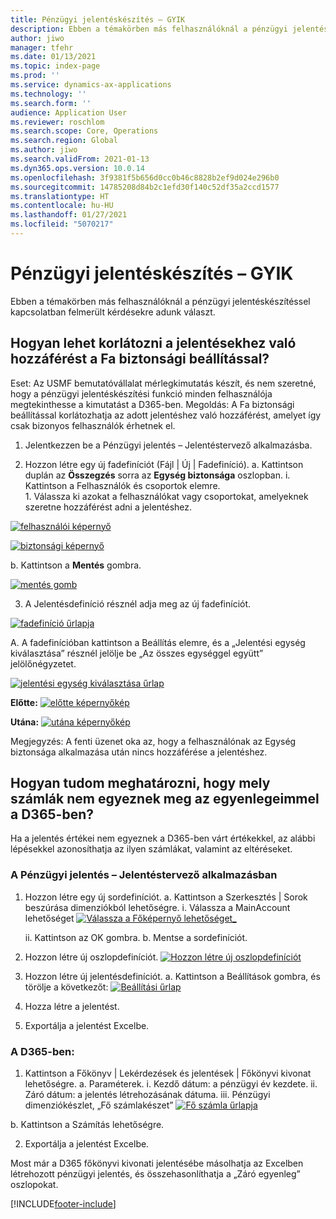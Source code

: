```yaml
---
title: Pénzügyi jelentéskészítés – GYIK
description: Ebben a témakörben más felhasználóknál a pénzügyi jelentéskészítéssel kapcsolatban felmerült kérdésekre adunk választ.
author: jiwo
manager: tfehr
ms.date: 01/13/2021
ms.topic: index-page
ms.prod: ''
ms.service: dynamics-ax-applications
ms.technology: ''
ms.search.form: ''
audience: Application User
ms.reviewer: roschlom
ms.search.scope: Core, Operations
ms.search.region: Global
ms.author: jiwo
ms.search.validFrom: 2021-01-13
ms.dyn365.ops.version: 10.0.14
ms.openlocfilehash: 3f9381f5b656d0cc0b46c8828b2ef9d024e296b0
ms.sourcegitcommit: 14785208d84b2c1efd30f140c52df35a2ccd1577
ms.translationtype: HT
ms.contentlocale: hu-HU
ms.lasthandoff: 01/27/2021
ms.locfileid: "5070217"
---
```

# <a name="financial-reporting-faq"></a>Pénzügyi jelentéskészítés – GYIK 

Ebben a témakörben más felhasználóknál a pénzügyi jelentéskészítéssel kapcsolatban felmerült kérdésekre adunk választ. 


## <a name="how-do-i-restrict-access-to-a-report-using-tree-security"></a>Hogyan lehet korlátozni a jelentésekhez való hozzáférést a Fa biztonsági beállítással?

Eset: Az USMF bemutatóvállalat mérlegkimutatás készít, és nem szeretné, hogy a pénzügyi jelentéskészítési funkció minden felhasználója megtekinthesse a kimutatást a D365-ben. Megoldás: A Fa biztonsági beállítással korlátozhatja az adott jelentéshez való hozzáférést, amelyet így csak bizonyos felhasználók érhetnek el. 

1.  Jelentkezzen be a Pénzügyi jelentés – Jelentéstervező alkalmazásba.

2.  Hozzon létre egy új fadefiníciót (Fájl | Új | Fadefiníció). a.    Kattintson duplán az **Összegzés** sorra az **Egység biztonsága** oszlopban.
  i.    Kattintson a Felhasználók és csoportok elemre.  
          1. Válassza ki azokat a felhasználókat vagy csoportokat, amelyeknek szeretne hozzáférést adni a jelentéshez. 
          
[![felhasználói képernyő](./media/FR-FAQ_users.png)](./media/FR-FAQ_users.png)

[![biztonsági képernyő](./media/FR-FAQ_security.jpg)](./media/FR-FAQ_security.jpg)

  b.    Kattintson a **Mentés** gombra.
  
[![mentés gomb](./media/FR-FAQ_save.png)](./media/FR-FAQ_save.png)

3.  A Jelentésdefiníció résznél adja meg az új fadefiníciót.

[![fadefiníció űrlapja](./media/FR-FAQ_tree-definition.jpg)](./media/FR-FAQ_tree-definition.jpg)

A.  A fadefinícióban kattintson a Beállítás elemre, és a „Jelentési egység kiválasztása” résznél jelölje be „Az összes egységgel együtt” jelölőnégyzetet.

[![jelentési egység kiválasztása űrlap](./media/FR-FAQ_reporting-unit-selection.jpg)](./media/FR-FAQ_reporting-unit-selection.jpg)

**Előtte:** [![előtte képernyőkép](./media/FR-FAQ_before.png)](./media/FR-FAQ_before.png)

**Utána:** [![utána képernyőkép](./media/FR-FAQ_after.png)](./media/FR-FAQ_after.png)

Megjegyzés: A fenti üzenet oka az, hogy a felhasználónak az Egység biztonsága alkalmazása után nincs hozzáférése a jelentéshez.



## <a name="how-do-i-determine-which-accounts-do-not-matching-my-balances-in-d365"></a>Hogyan tudom meghatározni, hogy mely számlák nem egyeznek meg az egyenlegeimmel a D365-ben?

Ha a jelentés értékei nem egyeznek a D365-ben várt értékekkel, az alábbi lépésekkel azonosíthatja az ilyen számlákat, valamint az eltéréseket. 

### <a name="in-financial-reporter-report-designer"></a>A Pénzügyi jelentés – Jelentéstervező alkalmazásban

1.  Hozzon létre egy új sordefiníciót. a.    Kattintson a Szerkesztés | Sorok beszúrása dimenziókból lehetőségre. i.  Válassza a MainAccount lehetőséget [![Válassza a Főképernyő lehetőséget_](./media/FR-FAQ_selectmain_.png)](./media/FR-FAQ_selectmain_.png)
    
    ii. Kattintson az OK gombra. b.    Mentse a sordefiníciót.

2.  Hozzon létre új oszlopdefiníciót.     [![Hozzon létre új oszlopdefiníciót](./media/FR-FAQ_column.png)](./media/FR-FAQ_column.png)

3.  Hozzon létre új jelentésdefiníciót. a.    Kattintson a Beállítások gombra, és törölje a következőt: [![Beállítási űrlap](./media/FR-FAQ_settings.png)](./media/FR-FAQ_settings.png)
   
4.  Hozza létre a jelentést. 

5.  Exportálja a jelentést Excelbe.

### <a name="in-d365"></a>A D365-ben: 
1.  Kattintson a Főkönyv | Lekérdezések és jelentések | Főkönyvi kivonat lehetőségre. a.    Paraméterek. i.  Kezdő dátum: a pénzügyi év kezdete. ii. Záró dátum: a jelentés létrehozásának dátuma. iii.    Pénzügyi dimenziókészlet, „Fő számlakészet” [![Fő számla űrlapja](./media/FR-FAQ_mainacct.png)](./media/FR-FAQ_mainacct.png)
      
  b.    Kattintson a Számítás lehetőségre.

2.  Exportálja a jelentést Excelbe.

Most már a D365 főkönyvi kivonati jelentésébe másolhatja az Excelben létrehozott pénzügyi jelentés, és összehasonlíthatja a „Záró egyenleg” oszlopokat.


[!INCLUDE[footer-include](../../includes/footer-banner.md)]